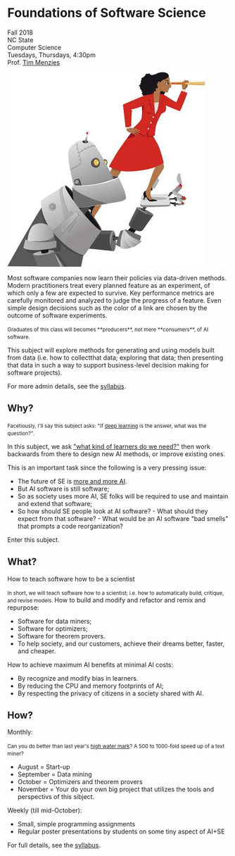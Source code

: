 # Foundations of Software Science



Fall 2018    
NC State    
Computer Science  
Tuesdays, Thursdays, 4:30pm   
Prof. [Tim Menzies](http://menzies.us)

![](img/girlrobot.jpg)

Most software companies now learn their policies via data-driven methods. Modern practitioners treat every planned feature as an experiment, of which only a few are expected to survive. Key performance metrics are carefully monitored and analyzed to judge the progress of a feature. Even simple design decisions such as the color of a link are chosen by the outcome of software experiments.

<small class="sidenote">
Graduates of this class will becomes
**producers**, not mere
**consumers**,  of AI software. 
</small>

This subject will explore methods for generating and using models built from data (i.e. how to  collectthat data; exploring that data; then presenting that data in such a way to support business-level decision making for software projects).



For more admin details, see the [syllabus](syllabus.md).

## Why?

<small class="sidenote"> Facetiously, I'll say
this subject
asks:
"If [deep learning](lectures/deeplearning) is the answer, what was the question?".
</small>

In this subject, we  ask ["what kind of learners do we need?"](lectures/baselines)  then work backwards from there to design new AI methods, or
improve existing ones.

This is an important task since the following is a very pressing issue:

- The future of SE is [more and more AI](history.md).
- But AI software is still software;
- So as society uses more AI, SE folks will be required to use and maintain and extend that software;
- So how should SE people look at AI software? 
      - What should they expect from that software?
      - What would be an AI software  "bad smells" that prompts a code reorganization?

Enter this subject.

## What?

How to teach software how to be a scientist


<small class="sidenote">In short,
we will teach software how to a scientist;
i.e. how to 
automatically build, critique, and revise models.
</small>
How to build and modify and refactor and remix and repurpose:

- Software for data miners;
- Software for optimizers;
- Software for theorem provers.
- To help society, and our customers, achieve their dreams better, faster, and cheaper.


How to achieve maximum AI benefits at minimal AI costs:

- By recognize and modify bias in learners.
- By reducing the  CPU and memory footprints of AI;
- By respecting the privacy of citizens in a society shared with AI.

## How?

Monthly:

<small class="sidenote">Can you
do better than last year's
[high water mark](https://arxiv.org/pdf/1802.05319.pdf)?
A 500 to 1000-fold speed up of a text miner?
</small>

- August = Start-up
- September = Data mining
- October = Optimizers and theorem provers
- November = Your do your own big project that utilizes the tools and perspectivs of this sibject.

Weekly (till mid-October):

- Small, simple programming assignments
- Regular poster presentations by students on some tiny aspect of AI+SE

For full details, see the [syllabus](syllabus).
